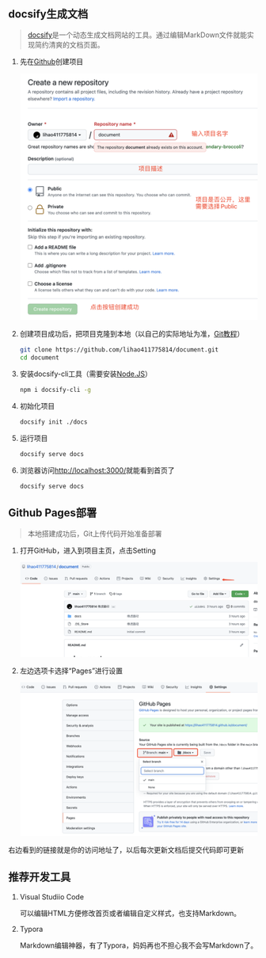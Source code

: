 ## docsify生成文档

> [docsify](https://docsify.js.org)是一个动态生成文档网站的工具。通过编辑MarkDown文件就能实现简约清爽的文档页面。

1. 先在[Github](https://github.com/)创建项目

   ![github](Img/github/create.jpg)

2. 创建项目成功后，把项目克隆到本地（以自己的实际地址为准，[Git教程](https://www.runoob.com/git/git-tutorial.html)）

   ```bash
   git clone https://github.com/lihao411775814/document.git
   cd document
   ```

3. 安装docsify-cli工具（需要安装[Node.JS](https://www.runoob.com/nodejs/nodejs-install-setup.html)）

   ```bash
   npm i docsify-cli -g
   ```

4. 初始化项目

   ```bash
   docsify init ./docs
   ```

   

5. 运行项目

   ```bash
   docsify serve docs
   ```

   

6. 浏览器访问[http://localhost:3000/](http://localhost:3000/)就能看到首页了

   ```bash
   docsify serve docs
   ```



## Github Pages部署

> 本地搭建成功后，Git上传代码开始准备部署

1. 打开GitHub，进入到项目主页，点击Setting

   ![github](Img/github/setting.jpg)

2. 左边选项卡选择“Pages”进行设置

   ![github](Img/github/page.jpg)

右边看到的链接就是你的访问地址了，以后每次更新文档后提交代码即可更新

## 推荐开发工具

1. Visual Studiio Code

   可以编辑HTML方便修改首页或者编辑自定义样式，也支持Markdown。

2. Typora

   Markdown编辑神器，有了Typora，妈妈再也不担心我不会写Markdown了。


